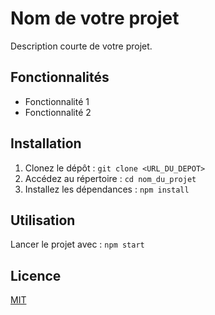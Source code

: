 # Nom de votre projet

Description courte de votre projet.

## Fonctionnalités

- Fonctionnalité 1
- Fonctionnalité 2

## Installation

1. Clonez le dépôt : `git clone <URL_DU_DEPOT>`
2. Accédez au répertoire : `cd nom_du_projet`
3. Installez les dépendances : `npm install`

## Utilisation

Lancer le projet avec : `npm start`

## Licence

[MIT](https://opensource.org/licenses/MIT)
